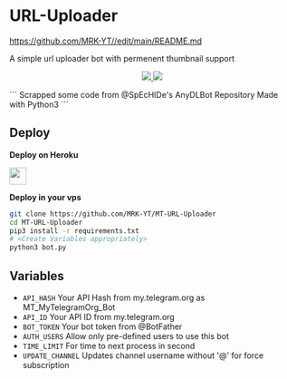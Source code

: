 # URL-Uploader

https://github.com/MRK-YT//edit/main/README.md

A simple url uploader bot with permenent thumbnail support

</p>
<p align="center">
  <a href="https://github.com/MRK-YT/MT-URL-Uploader/stargazers">
    <img src="https://img.shields.io/github/stars/MRK-YT/MT-URL-Uploader?style=social">

  </a>
  
  <a href="https://github.com/MRK-YT/MT-URL-Uploader/fork">
    <img src="https://img.shields.io/github/forks/MRK-YT/MT-URL-Uploader?style=Fork&style=social">

  </a>  
</p>
```
Scrapped some code from @SpEcHIDe's AnyDLBot Repository
Made with Python3
```

## Deploy 

<b>Deploy on Heroku</b>
<p align="left">
  <a href="https://heroku.com/deploy?template=https://github.com/MRK-YT/MT-URL-Uploader">
     <img height="30px" src="https://img.shields.io/badge/Deploy%20To%20Heroku-blueviolet?style=for-the-badge&logo=heroku">
  </a>
</p>

<b>Deploy in your vps</b>
```sh
git clone https://github.com/MRK-YT/MT-URL-Uploader
cd MT-URL-Uploader
pip3 install -r requirements.txt
# <Create Variables appropriately>
python3 bot.py
```

## Variables

* `API_HASH` Your API Hash from my.telegram.org as MT_MyTelegramOrg_Bot
* `API_ID` Your API ID from my.telegram.org
* `BOT_TOKEN` Your bot token from @BotFather
* `AUTH_USERS` Allow only pre-defined users to use this bot
* `TIME_LIMIT` For time to next process in second 
* `UPDATE_CHANNEL` Updates channel username without '@' for force subscription

